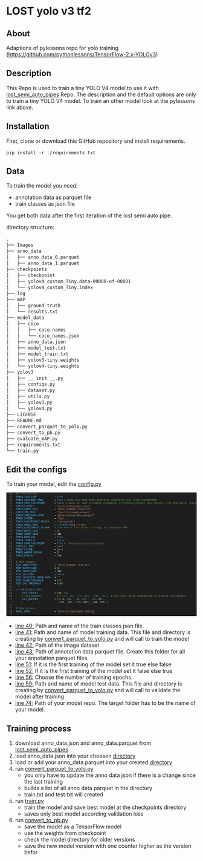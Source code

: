 # LOST yolo v3 tf2

## About
Adaptions of pylessons repo for yolo training (https://github.com/pythonlessons/TensorFlow-2.x-YOLOv3)

## Description
This Repo is used to train a tiny YOLO V4 model to use it with [lost_semi_auto_pipes](https://github.com/l3p-cv/lost_semi_auto_pipes) Repo.
The description and the default options are only to train a tiny YOLO V4 model. To train an other model
look at the pylessons link above.

## Installation
First, clone or download this GitHub repository and install requirements.
```
pip install -r ./requirements.txt
```


## Data
To train the model you need:
*   annotation data as parquet file
*   train classes as json file

You get both data after the first iteration of the lost semi auto pipe.

directory structure:
```
.
├── Images
├── anno_data
│   ├── anno_data_0.parquet
│   ├── anno_data_1.parquet
├── checkpoints
│   ├── checkpoint
│   ├── yolov4_custom_Tiny.data-00000-of-00001
│   └── yolov4_custom_Tiny.index
├── log
├── mAP
│   ├── ground-truth
│   └── results.txt
├── model_data
│   ├── coco
│   │   ├── coco.names
│   │   └── coco_names.json
│   ├── anno_data.json
│   ├── model_test.txt
│   ├── model_train.txt
│   ├── yolov3-tiny.weights
│   └── yolov4-tiny.weights
├── yolov3
│   ├── __ init __.py
│   ├── configs.py
│   ├── dataset.py
│   ├── utils.py
│   ├── yolov3.py
│   └── yolov4.py
├── LICENSE
├── README.md
├── convert_parquet_to_yolo.py
├── convert_to_pb.py
├── evaluate_mAP.py
├── requirements.txt
└── train.py
```

## Edit the configs

To train your model, edit the [config.py](yolov3/configs.py)

![configs.py](Images/config_train_yolo.png)

* [line 40:](yolov3/configs.py#L40) Path and name of the train classes json file.
* [line 41:](yolov3/configs.py#L41) Path and name of model training data. This file and directory is creating by [convert_parquet_to_yolo.py](convert_parquet_to_yolo.py) and will call to train the model
* [line 42:](yolov3/configs.py#L42) Path of the image dataset
* [line 43:](yolov3/configs.py#L43) Path of annotation data parquet file. Create this folder for all your annotation parquet files.
* [line 51:](yolov3/configs.py#L51) If it is the first training of the model set it true else false
* [line 52:](yolov3/configs.py#L52) If it is the first training of the model set it false else true
* [line 56:](yolov3/configs.py#L56) Choose the number of training epochs.
* [line 59:](yolov3/configs.py#L59) Path and name of model test data. This file and directory is creating by [convert_parquet_to_yolo.py](convert_parquet_to_yolo.py) and will call to validate the model after training
* [line 74:](yolov3/configs.py#L59) Path of your model repo. The target folder has to be the name of your model.

## Training process

1. download anno_data.json and anno_data.parquet from [lost_semi_auto_pipes](https://github.com/l3p-cv/lost_semi_auto_pipes)
2. load anno_data.json into your choosen [directory](yolov3/configs.py#L40)
3. load or add your anno_data.parquet into your created [directory](yolov3/configs.py#L43)
4. run [convert_parquet_to_yolo.py](convert_parquet_to_yolo.py)
   * you only have to update the anno data json if there is a change since the last training
   * builds a list of all anno data parquet in the directory
   * train.txt and test.txt will created
5. run [train.py](train.py)
   * train the model and save best model at the checkpoints directory
   * saves only best model according validation loss
6. run [convert_to_pb.py](convert_parquet_to_yolo.py)
   * save the model as a TensorFlow model
   * use the weights from checkpoint
   * check the model directory for older versions
   * save the new model version with one counter higher as the version befor


